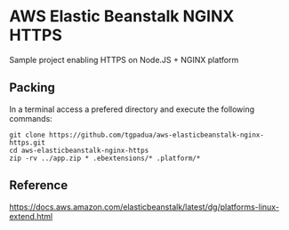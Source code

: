 # AWS Elastic Beanstalk NGINX HTTPS
Sample project enabling HTTPS on Node.JS + NGINX platform

## Packing
In a terminal access a prefered directory and execute the following commands:
```
git clone https://github.com/tgpadua/aws-elasticbeanstalk-nginx-https.git
cd aws-elasticbeanstalk-nginx-https
zip -rv ../app.zip * .ebextensions/* .platform/*
```

## Reference
https://docs.aws.amazon.com/elasticbeanstalk/latest/dg/platforms-linux-extend.html
